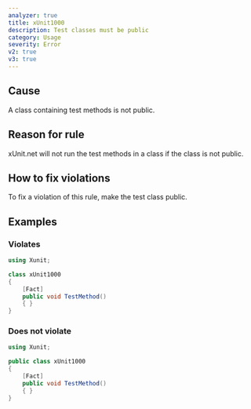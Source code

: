 ```yaml
---
analyzer: true
title: xUnit1000
description: Test classes must be public
category: Usage
severity: Error
v2: true
v3: true
---
```


## Cause

A class containing test methods is not public.

## Reason for rule

xUnit.net will not run the test methods in a class if the class is not public.

## How to fix violations

To fix a violation of this rule, make the test class public.

## Examples

### Violates

```csharp
using Xunit;

class xUnit1000
{
    [Fact]
    public void TestMethod()
    { }
}
```

### Does not violate

```csharp
using Xunit;

public class xUnit1000
{
    [Fact]
    public void TestMethod()
    { }
}
```
